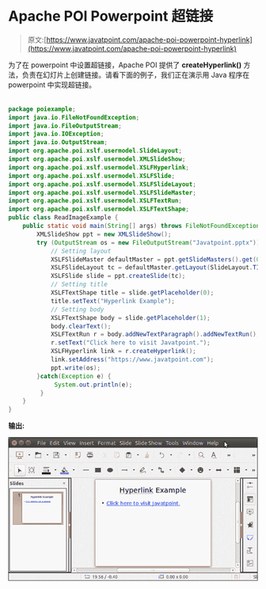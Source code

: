 # Apache POI Powerpoint 超链接

> 原文:[https://www.javatpoint.com/apache-poi-powerpoint-hyperlink](https://www.javatpoint.com/apache-poi-powerpoint-hyperlink)

为了在 powerpoint 中设置超链接，Apache POI 提供了 **createHyperlink()** 方法，负责在幻灯片上创建链接。请看下面的例子，我们正在演示用 Java 程序在 powerpoint 中实现超链接。

```java

package poiexample;
import java.io.FileNotFoundException;
import java.io.FileOutputStream;
import java.io.IOException;
import java.io.OutputStream;
import org.apache.poi.xslf.usermodel.SlideLayout;
import org.apache.poi.xslf.usermodel.XMLSlideShow;
import org.apache.poi.xslf.usermodel.XSLFHyperlink;
import org.apache.poi.xslf.usermodel.XSLFSlide;
import org.apache.poi.xslf.usermodel.XSLFSlideLayout;
import org.apache.poi.xslf.usermodel.XSLFSlideMaster;
import org.apache.poi.xslf.usermodel.XSLFTextRun;
import org.apache.poi.xslf.usermodel.XSLFTextShape;
public class ReadImageExample {
	public static void main(String[] args) throws FileNotFoundException, IOException {
		XMLSlideShow ppt = new XMLSlideShow();
	    try (OutputStream os = new FileOutputStream("Javatpoint.pptx")) {		
	    	// Setting layout
	    	XSLFSlideMaster defaultMaster = ppt.getSlideMasters().get(0);
			XSLFSlideLayout tc = defaultMaster.getLayout(SlideLayout.TITLE_AND_CONTENT);
		    XSLFSlide slide = ppt.createSlide(tc);
		    // Setting title
		    XSLFTextShape title = slide.getPlaceholder(0);
		    title.setText("Hyperlink Example");
		    // Setting body
		    XSLFTextShape body = slide.getPlaceholder(1);
		    body.clearText();
		    XSLFTextRun r = body.addNewTextParagraph().addNewTextRun();
		    r.setText("Click here to visit Javatpoint.");
		    XSLFHyperlink link = r.createHyperlink();
		    link.setAddress("https://www.javatpoint.com");
		    ppt.write(os);
	    }catch(Exception e) {
			 System.out.println(e);
		 }
	}
}

```

**输出:**

![Apache POI Powerpoint Hyperlink](img/9b0caee5292c975d8c3c56df7a2974d0.png)